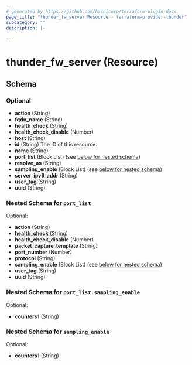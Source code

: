 ```yaml
---
# generated by https://github.com/hashicorp/terraform-plugin-docs
page_title: "thunder_fw_server Resource - terraform-provider-thunder"
subcategory: ""
description: |-
  
---
```


# thunder_fw_server (Resource)





<!-- schema generated by tfplugindocs -->
## Schema

### Optional

- **action** (String)
- **fqdn_name** (String)
- **health_check** (String)
- **health_check_disable** (Number)
- **host** (String)
- **id** (String) The ID of this resource.
- **name** (String)
- **port_list** (Block List) (see [below for nested schema](#nestedblock--port_list))
- **resolve_as** (String)
- **sampling_enable** (Block List) (see [below for nested schema](#nestedblock--sampling_enable))
- **server_ipv6_addr** (String)
- **user_tag** (String)
- **uuid** (String)

<a id="nestedblock--port_list"></a>
### Nested Schema for `port_list`

Optional:

- **action** (String)
- **health_check** (String)
- **health_check_disable** (Number)
- **packet_capture_template** (String)
- **port_number** (Number)
- **protocol** (String)
- **sampling_enable** (Block List) (see [below for nested schema](#nestedblock--port_list--sampling_enable))
- **user_tag** (String)
- **uuid** (String)

<a id="nestedblock--port_list--sampling_enable"></a>
### Nested Schema for `port_list.sampling_enable`

Optional:

- **counters1** (String)



<a id="nestedblock--sampling_enable"></a>
### Nested Schema for `sampling_enable`

Optional:

- **counters1** (String)



